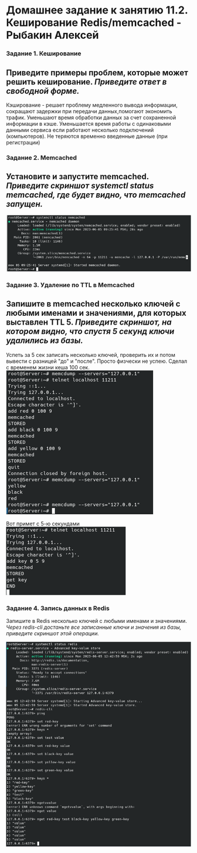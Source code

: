 # Домашнее задание к занятию 11.2. Кеширование Redis/memcached - Рыбакин Алексей

### Задание 1. Кеширование 
Приведите примеры проблем, которые может решить кеширование. 
*Приведите ответ в свободной форме.*
---
Кэширование - решает проблему медленного вывода информации, сокращают задержки при передачи данных,помогают экономить трафик. Уменьшают время обработки данных за счет сохраненной информации в кэше. Уменьшается время работы с одинаковыми данными сервиса если работают несколько подключений (компьютеров). Не теряются временно введенные данные (при регистрации)

### Задание 2. Memcached
Установите и запустите memcached.
*Приведите скриншот systemctl status memcached, где будет видно, что memcached запущен.*
---

![1](./img/11-2_service-memcech.png)

### Задание 3. Удаление по TTL в Memcached
Запишите в memcached несколько ключей с любыми именами и значениями, для которых выставлен TTL 5. 
*Приведите скриншот, на котором видно, что спустя 5 секунд ключи удалились из базы.*
---
Успеть за 5 сек записать несколько ключей, проверить их и потом вывести с разницей "до" и "после". Просто физчески не успею. Сделал с временем жизни кеша 100 сек.
![2](./img/11-2_service-100.png)

Вот примет с 5-ю секундами
![3](./img/11-2_service-5sec.png)

### Задание 4. Запись данных в Redis
Запишите в Redis несколько ключей с любыми именами и значениями. 
*Через redis-cli достаньте все записанные ключи и значения из базы, приведите скриншот этой операции.*

![4](./img/11-2_redis.png)
